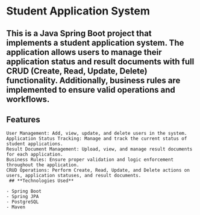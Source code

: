 # Student Application System
## This is a Java Spring Boot project that implements a student application system. The application allows users to manage their application status and result documents with full CRUD (Create, Read, Update, Delete) functionality. Additionally, business rules are implemented to ensure valid operations and workflows.

## Features
```
User Management: Add, view, update, and delete users in the system.
Application Status Tracking: Manage and track the current status of student applications.
Result Document Management: Upload, view, and manage result documents for each application.
Business Rules: Ensure proper validation and logic enforcement throughout the application.
CRUD Operations: Perform Create, Read, Update, and Delete actions on users, application statuses, and result documents.
 ## **Technologies Used**
```
```
- Spring Boot
- Spring JPA
- PostgreSQL
- Maven
```  
